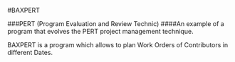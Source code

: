 #BAXPERT

###PERT (Program Evaluation and Review Technic)
####An example of a program that evolves the PERT project management technique.

BAXPERT is a program which allows to plan Work Orders of Contributors in different Dates.